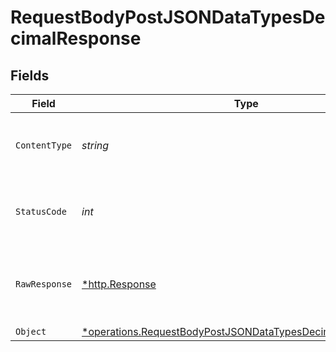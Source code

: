 # RequestBodyPostJSONDataTypesDecimalResponse


## Fields

| Field                                                                                                                                     | Type                                                                                                                                      | Required                                                                                                                                  | Description                                                                                                                               |
| ----------------------------------------------------------------------------------------------------------------------------------------- | ----------------------------------------------------------------------------------------------------------------------------------------- | ----------------------------------------------------------------------------------------------------------------------------------------- | ----------------------------------------------------------------------------------------------------------------------------------------- |
| `ContentType`                                                                                                                             | *string*                                                                                                                                  | :heavy_check_mark:                                                                                                                        | HTTP response content type for this operation                                                                                             |
| `StatusCode`                                                                                                                              | *int*                                                                                                                                     | :heavy_check_mark:                                                                                                                        | HTTP response status code for this operation                                                                                              |
| `RawResponse`                                                                                                                             | [*http.Response](https://pkg.go.dev/net/http#Response)                                                                                    | :heavy_minus_sign:                                                                                                                        | Raw HTTP response; suitable for custom response parsing                                                                                   |
| `Object`                                                                                                                                  | [*operations.RequestBodyPostJSONDataTypesDecimalResponseBody](../../models/operations/requestbodypostjsondatatypesdecimalresponsebody.md) | :heavy_minus_sign:                                                                                                                        | OK                                                                                                                                        |